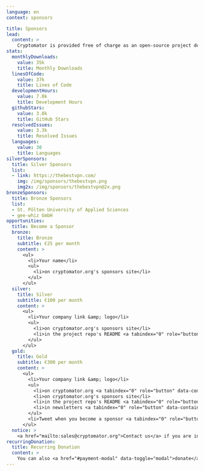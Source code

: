 ```yaml
---
language: en
context: sponsors

title: Sponsors
lead:
  content: >
    Cryptomator is provided free of charge as an open-source project despite the high development effort and is therefore dependent on donations. If you are also interested in further development, we offer you the opportunity to support us publicly by becoming our sponsor.
stats:
  monthlyDownloads:
    value: 35k
    title: Monthly Downloads
  linesOfCode:
    value: 37k
    title: Lines of Code
  developmentHours:
    value: 7.0k
    title: Development Hours
  githubStars:
    value: 3.0k
    title: GitHub Stars
  resolvedIssues:
    value: 3.3k
    title: Resolved Issues
  languages:
    value: 30
    title: Languages
silverSponsors:
  title: Silver Sponsors
  list:
  - link: https://thebestvpn.com/
    img: /img/sponsors/thebestvpn.png
    img2x: /img/sponsors/thebestvpn@2x.png
bronzeSponsors:
  title: Bronze Sponsors
  list:
  - St. Pölten University of Applied Sciences
  - gee-whiz GmbH
opportunities:
  title: Become a Sponsor
  bronze:
    title: Bronze
    subtitle: €25 per month
    content: >
      <ul>
        <li>Your name</li>
        <ul>
          <li>on cryptomator.org's sponsors site</li>
        </ul>
      </ul>
  silver:
    title: Silver
    subtitle: €100 per month
    content: >
      <ul>
        <li>Your company link &amp; logo</li>
        <ul>
          <li>on cryptomator.org's sponsors site</li>
          <li>in the project repo's README <a tabindex="0" role="button" data-container="body" data-toggle="popover" data-trigger="focus" data-content="17.1k visits per month"><span class="glyphicon glyphicon-info-sign text-muted"></span></a></li>
        </ul>
      </ul>
  gold:
    title: Gold
    subtitle: €300 per month
    content: >
      <ul>
        <li>Your company link &amp; logo</li>
        <ul>
          <li>on cryptomator.org <a tabindex="0" role="button" data-container="body" data-toggle="popover" data-trigger="focus" data-content="172k+ impressions per month"><span class="glyphicon glyphicon-info-sign text-muted"></span></a></li>
          <li>on cryptomator.org's sponsors site</li>
          <li>in the project repo's README <a tabindex="0" role="button" data-container="body" data-toggle="popover" data-trigger="focus" data-content="17.1k visits per month"><span class="glyphicon glyphicon-info-sign text-muted"></span></a></li>
          <li>in newsletters <a tabindex="0" role="button" data-container="body" data-toggle="popover" data-trigger="focus" data-content="4.7k+ subscribers"><span class="glyphicon glyphicon-info-sign text-muted"></span></a></li>
        </ul>
        <li>Tweet when you become a sponsor <a tabindex="0" role="button" data-container="body" data-toggle="popover" data-trigger="focus" data-content="3.5k+ followers"><span class="glyphicon glyphicon-info-sign text-muted"></span></a></li>
      </ul>
  notice: >
    <a href="mailto:sales@cryptomator.org">Contact us</a> if you are interested or have any questions. Minimum term 1 year, payment annually in advance. Sponsors are listed chronologically within the selected tier. The logo will be put online within 5 working days after receipt of payment. You will receive an invoice with VAT.
recurringDonation:
  title: Recurring Donation
  content: >
    You can also <a href="#payment-modal" data-toggle="modal">donate</a> a custom amount. Choose between a one-time and monthly donation. Recurring donations are currently only available for credit cards. Monthly payments can be <a href="/support/">canceled</a> anytime.
---
```

